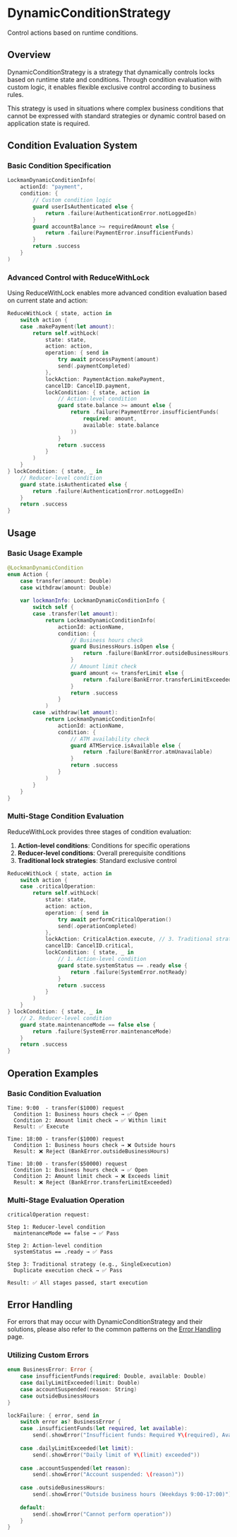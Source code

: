 # DynamicConditionStrategy

Control actions based on runtime conditions.

## Overview

DynamicConditionStrategy is a strategy that dynamically controls locks based on runtime state and conditions. Through condition evaluation with custom logic, it enables flexible exclusive control according to business rules.

This strategy is used in situations where complex business conditions that cannot be expressed with standard strategies or dynamic control based on application state is required.

## Condition Evaluation System

### Basic Condition Specification

```swift
LockmanDynamicConditionInfo(
    actionId: "payment",
    condition: {
        // Custom condition logic
        guard userIsAuthenticated else {
            return .failure(AuthenticationError.notLoggedIn)
        }
        guard accountBalance >= requiredAmount else {
            return .failure(PaymentError.insufficientFunds)
        }
        return .success
    }
)
```

### Advanced Control with ReduceWithLock

Using ReduceWithLock enables more advanced condition evaluation based on current state and action:

```swift
ReduceWithLock { state, action in
    switch action {
    case .makePayment(let amount):
        return self.withLock(
            state: state,
            action: action,
            operation: { send in
                try await processPayment(amount)
                send(.paymentCompleted)
            },
            lockAction: PaymentAction.makePayment,
            cancelID: CancelID.payment,
            lockCondition: { state, action in
                // Action-level condition
                guard state.balance >= amount else {
                    return .failure(PaymentError.insufficientFunds(
                        required: amount, 
                        available: state.balance
                    ))
                }
                return .success
            }
        )
    }
} lockCondition: { state, _ in
    // Reducer-level condition
    guard state.isAuthenticated else {
        return .failure(AuthenticationError.notLoggedIn)
    }
    return .success
}
```

## Usage

### Basic Usage Example

```swift
@LockmanDynamicCondition
enum Action {
    case transfer(amount: Double)
    case withdraw(amount: Double)
    
    var lockmanInfo: LockmanDynamicConditionInfo {
        switch self {
        case .transfer(let amount):
            return LockmanDynamicConditionInfo(
                actionId: actionName,
                condition: {
                    // Business hours check
                    guard BusinessHours.isOpen else {
                        return .failure(BankError.outsideBusinessHours)
                    }
                    // Amount limit check
                    guard amount <= transferLimit else {
                        return .failure(BankError.transferLimitExceeded)
                    }
                    return .success
                }
            )
        case .withdraw(let amount):
            return LockmanDynamicConditionInfo(
                actionId: actionName,
                condition: {
                    // ATM availability check
                    guard ATMService.isAvailable else {
                        return .failure(BankError.atmUnavailable)
                    }
                    return .success
                }
            )
        }
    }
}
```

### Multi-Stage Condition Evaluation

ReduceWithLock provides three stages of condition evaluation:

1. **Action-level conditions**: Conditions for specific operations
2. **Reducer-level conditions**: Overall prerequisite conditions
3. **Traditional lock strategies**: Standard exclusive control

```swift
ReduceWithLock { state, action in
    switch action {
    case .criticalOperation:
        return self.withLock(
            state: state,
            action: action,
            operation: { send in
                try await performCriticalOperation()
                send(.operationCompleted)
            },
            lockAction: CriticalAction.execute, // 3. Traditional strategy (SingleExecution, etc.)
            cancelID: CancelID.critical,
            lockCondition: { state, _ in
                // 1. Action-level condition
                guard state.systemStatus == .ready else {
                    return .failure(SystemError.notReady)
                }
                return .success
            }
        )
    }
} lockCondition: { state, _ in
    // 2. Reducer-level condition
    guard state.maintenanceMode == false else {
        return .failure(SystemError.maintenanceMode)
    }
    return .success
}
```

## Operation Examples

### Basic Condition Evaluation

```
Time: 9:00  - transfer($1000) request
  Condition 1: Business hours check → ✅ Open
  Condition 2: Amount limit check → ✅ Within limit
  Result: ✅ Execute

Time: 18:00 - transfer($1000) request  
  Condition 1: Business hours check → ❌ Outside hours
  Result: ❌ Reject (BankError.outsideBusinessHours)

Time: 10:00 - transfer($50000) request
  Condition 1: Business hours check → ✅ Open
  Condition 2: Amount limit check → ❌ Exceeds limit
  Result: ❌ Reject (BankError.transferLimitExceeded)
```

### Multi-Stage Evaluation Operation

```
criticalOperation request:

Step 1: Reducer-level condition
  maintenanceMode == false → ✅ Pass

Step 2: Action-level condition  
  systemStatus == .ready → ✅ Pass

Step 3: Traditional strategy (e.g., SingleExecution)
  Duplicate execution check → ✅ Pass

Result: ✅ All stages passed, start execution
```

## Error Handling

For errors that may occur with DynamicConditionStrategy and their solutions, please also refer to the common patterns on the [Error Handling](<doc:ErrorHandling>) page.

### Utilizing Custom Errors

```swift
enum BusinessError: Error {
    case insufficientFunds(required: Double, available: Double)
    case dailyLimitExceeded(limit: Double)
    case accountSuspended(reason: String)
    case outsideBusinessHours
}

lockFailure: { error, send in
    switch error as? BusinessError {
    case .insufficientFunds(let required, let available):
        send(.showError("Insufficient funds: Required ¥\(required), Available ¥\(available)"))
        
    case .dailyLimitExceeded(let limit):
        send(.showError("Daily limit of ¥\(limit) exceeded"))
        
    case .accountSuspended(let reason):
        send(.showError("Account suspended: \(reason)"))
        
    case .outsideBusinessHours:
        send(.showError("Outside business hours (Weekdays 9:00-17:00)"))
        
    default:
        send(.showError("Cannot perform operation"))
    }
}
```

